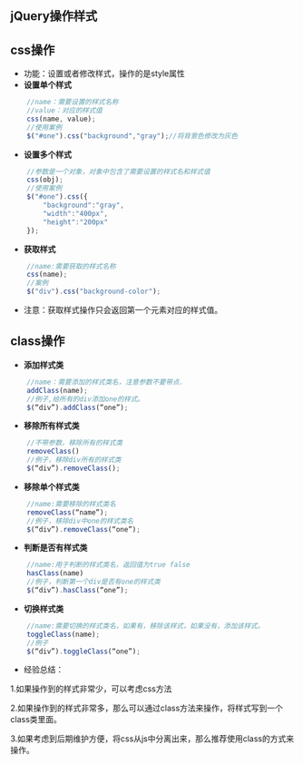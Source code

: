 ## jQuery操作样式
## css操作

- 功能：设置或者修改样式，操作的是style属性
- **设置单个样式**
```javascript
    //name：需要设置的样式名称
    //value：对应的样式值
    css(name, value);
    //使用案例
    $("#one").css("background","gray");//将背景色修改为灰色
```
- **设置多个样式**
```javascript
    //参数是一个对象，对象中包含了需要设置的样式名和样式值
    css(obj);
    //使用案例
    $("#one").css({
        "background":"gray",
        "width":"400px",
        "height":"200px"
    });
```
- **获取样式**
```javascript
    //name:需要获取的样式名称
    css(name);
    //案例
    $("div").css("background-color");
```
- 注意：获取样式操作只会返回第一个元素对应的样式值。

## class操作
- **添加样式类**
```javascript
    //name：需要添加的样式类名，注意参数不要带点.
    addClass(name);
    //例子,给所有的div添加one的样式。
    $(“div”).addClass(“one”);
```
- **移除所有样式类**
```javascript
    //不带参数，移除所有的样式类
    removeClass()
    //例子，移除div所有的样式类
    $(“div”).removeClass();
```
- **移除单个样式类**
```javascript
    //name:需要移除的样式类名
    removeClass(“name”);
    //例子，移除div中one的样式类名
    $(“div”).removeClass(“one”);
```
- **判断是否有样式类**
```javascript
    //name:用于判断的样式类名，返回值为true false
    hasClass(name)
    //例子，判断第一个div是否有one的样式类
    $(“div”).hasClass(“one”);
```
- **切换样式类**
```javascript
    //name:需要切换的样式类名，如果有，移除该样式，如果没有，添加该样式。
    toggleClass(name);
    //例子
    $(“div”).toggleClass(“one”);
```
- 经验总结：

1.如果操作到的样式非常少，可以考虑css方法

2.如果操作到的样式非常多，那么可以通过class方法来操作，将样式写到一个class类里面。

3.如果考虑到后期维护方便，将css从js中分离出来，那么推荐使用class的方式来操作。